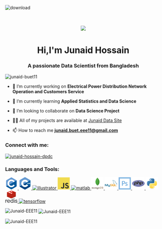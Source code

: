 ![download](https://github.com/Junaid-EEE11/Junaid-EEE11/assets/148847367/a2049c12-a5a6-45b5-b2d6-5b38b6b536b9)
<h1 align="center">
 <img src="https://github.com/Junaid-EEE11/Data-Science-Project/blob/main/WhatsApp%20Image%202023-10-25%20at%2010.00.13%20AM.jpeg?raw=true" />
</h1>
<h1 align="center">Hi,I'm Junaid Hossain</h1>
<h3 align="center">A passionate Data Scientist from Bangladesh</h3>

<p align="left"> <img src="https://komarev.com/ghpvc/?username=junaid-buet11&label=Profile%20views&color=0e75b6&style=flat" alt="junaid-buet11" /> </p>

- 🔭 I’m currently working on **Electrical Power Distribution Network Operation and Customers Service**

- 🌱 I’m currently learning **Applied Statistics and Data Science**

- 👯 I’m looking to collaborate on **Data Science Project**

- 👨‍💻 All of my projects are available at [Junaid Data Site](https://sites.google.com/view/junaid-eee11)


- 📫 How to reach me **junaid.buet.eee11@gmail.com**

<h3 align="left">Connect with me:</h3>
<p align="left">
<a href="https://linkedin.com/in/junaid-eee11" target="blank"><img align="center" src="https://raw.githubusercontent.com/rahuldkjain/github-profile-readme-generator/master/src/images/icons/Social/linked-in-alt.svg" alt="junaid-hossain-dpdc" height="30" width="40" /></a>
</p>

<h3 align="left">Languages and Tools:</h3>
<p align="left"> <a href="https://www.cprogramming.com/" target="_blank" rel="noreferrer"> <img src="https://raw.githubusercontent.com/devicons/devicon/master/icons/c/c-original.svg" alt="c" width="40" height="40"/> </a> <a href="https://www.w3schools.com/cpp/" target="_blank" rel="noreferrer"> <img src="https://raw.githubusercontent.com/devicons/devicon/master/icons/cplusplus/cplusplus-original.svg" alt="cplusplus" width="40" height="40"/> </a> <a href="https://www.adobe.com/in/products/illustrator.html" target="_blank" rel="noreferrer"> <img src="https://www.vectorlogo.zone/logos/adobe_illustrator/adobe_illustrator-icon.svg" alt="illustrator" width="40" height="40"/> </a> <a href="https://developer.mozilla.org/en-US/docs/Web/JavaScript" target="_blank" rel="noreferrer"> <img src="https://raw.githubusercontent.com/devicons/devicon/master/icons/javascript/javascript-original.svg" alt="javascript" width="40" height="40"/> </a> <a href="https://www.mathworks.com/" target="_blank" rel="noreferrer"> <img src="https://upload.wikimedia.org/wikipedia/commons/2/21/Matlab_Logo.png" alt="matlab" width="40" height="40"/> </a> <a href="https://www.mongodb.com/" target="_blank" rel="noreferrer"> <img src="https://raw.githubusercontent.com/devicons/devicon/master/icons/mongodb/mongodb-original-wordmark.svg" alt="mongodb" width="40" height="40"/> </a> <a href="https://www.mysql.com/" target="_blank" rel="noreferrer"> <img src="https://raw.githubusercontent.com/devicons/devicon/master/icons/mysql/mysql-original-wordmark.svg" alt="mysql" width="40" height="40"/> </a> <a href="https://www.photoshop.com/en" target="_blank" rel="noreferrer"> <img src="https://raw.githubusercontent.com/devicons/devicon/master/icons/photoshop/photoshop-line.svg" alt="photoshop" width="40" height="40"/> </a> <a href="https://www.php.net" target="_blank" rel="noreferrer"> <img src="https://raw.githubusercontent.com/devicons/devicon/master/icons/php/php-original.svg" alt="php" width="40" height="40"/> </a> <a href="https://www.python.org" target="_blank" rel="noreferrer"> <img src="https://raw.githubusercontent.com/devicons/devicon/master/icons/python/python-original.svg" alt="python" width="40" height="40"/> </a> <a href="https://redis.io" target="_blank" rel="noreferrer"> <img src="https://raw.githubusercontent.com/devicons/devicon/master/icons/redis/redis-original-wordmark.svg" alt="redis" width="40" height="40"/> </a> <a href="https://www.tensorflow.org" target="_blank" rel="noreferrer"> <img src="https://www.vectorlogo.zone/logos/tensorflow/tensorflow-icon.svg" alt="tensorflow" width="40" height="40"/> </a> </p>

<p><img align="left" src="https://github-readme-stats.vercel.app/api/top-langs?username=Junaid-EEE11&show_icons=true&locale=en&layout=compact" alt="Junaid-EEE11" /></p>

<p>&nbsp;<img align="center" src="https://github-readme-stats.vercel.app/api?username=Junaid-EEE11&show_icons=true&locale=en" alt="Junaid-EEE11" /></p>

<p><img align="center" src="https://github-readme-streak-stats.herokuapp.com/?user=Junaid-EEE11&" alt="Junaid-EEE11" /></p>
